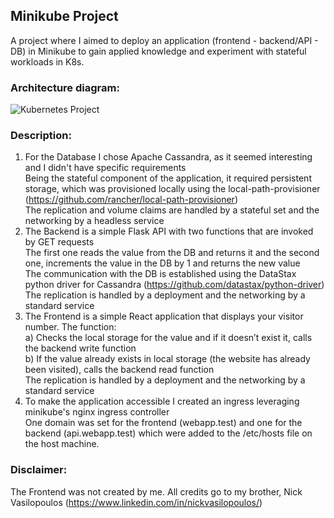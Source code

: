 ## **Minikube Project**

A project where I aimed to deploy an application (frontend - backend/API - DB) in Minikube to gain applied knowledge and experiment with stateful workloads in K8s.

### **Architecture diagram:**

![Kubernetes Project](https://user-images.githubusercontent.com/68524920/221432264-d8c30fcc-1451-41a9-a07b-e61b7442b544.png)


### **Description:**
1. For the Database I chose Apache Cassandra, as it seemed interesting and I didn't have specific requirements \
Being the stateful component of the application, it required persistent storage, which was provisioned locally using the local-path-provisioner (https://github.com/rancher/local-path-provisioner) \
The replication and volume claims are handled by a stateful set and the networking by a headless service 
2. The Backend is a simple Flask API with two functions that are invoked by GET requests \
The first one reads the value from the DB and returns it and the second one, increments the value in the DB by 1 and returns the new value \
The communication with the DB is established using the DataStax python driver for Cassandra (https://github.com/datastax/python-driver) \
The replication is handled by a deployment and the networking by a standard service 
3. The Frontend is a simple React application that displays your visitor number. The function: \
a) Checks the local storage for the value and if it doesn’t exist it, calls the backend write function \
b) If the value already exists in local storage (the website has already been visited), calls the backend read function \
The replication is handled by a deployment and the networking by a standard service 
4. To make the application accessible I created an ingress leveraging minikube's nginx ingress controller \
One domain was set for the frontend (webapp.test) and one for the backend (api.webapp.test) which were added to the /etc/hosts file on the host machine.

### **Disclaimer:**
The Frontend was not created by me. All credits go to my brother, Nick Vasilopoulos (https://www.linkedin.com/in/nickvasilopoulos/)
